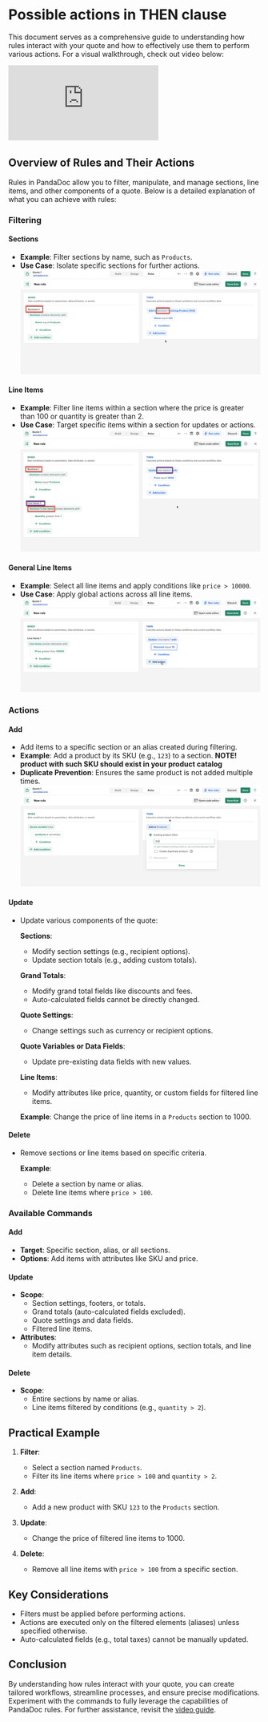 # Possible actions in THEN clause

This document serves as a comprehensive guide to understanding how rules interact with your quote and how to effectively use them to perform various actions. For a visual walkthrough, check out video below:

<div 
  style={{
    position: "relative", 
    paddingBottom: "56.25%", 
    height: "0", 
    overflow: "hidden"
  }}
>
  <iframe 
    src="https://www.loom.com/embed/545ceee0917540169a76af645e985f1c?sid=94960c0a-1c87-46db-8aaf-5d88893ca611"
    frameBorder="0"
    allowFullScreen
    style={{
      position: "absolute",
      top: "0",
      left: "0",
      width: "100%",
      height: "100%"
    }}
  ></iframe>
</div>

## Overview of Rules and Their Actions

Rules in PandaDoc allow you to filter, manipulate, and manage sections, line items, and other components of a quote. Below is a detailed explanation of what you can achieve with rules:

### Filtering

#### Sections
- **Example**: Filter sections by name, such as `Products`.
- **Use Case**: Isolate specific sections for further actions.
  ![referencing_to_section_using_alias.png](..%2F..%2F..%2Fstatic%2Fimg%2Frules%2Freferencing_to_section_using_alias.png)

#### Line Items
- **Example**: Filter line items within a section where the price is greater than 100 or quantity is greater than 2.
- **Use Case**: Target specific items within a section for updates or actions.
  ![referencing_to_section_line_items.png](..%2F..%2F..%2Fstatic%2Fimg%2Frules%2Freferencing_to_section_line_items.png)

#### General Line Items
- **Example**: Select all line items and apply conditions like `price > 10000`.
- **Use Case**: Apply global actions across all line items. 
  ![referencing_to_all_line_items.png](..%2F..%2F..%2Fstatic%2Fimg%2Frules%2Freferencing_to_all_line_items.png)

### Actions

#### Add
- Add items to a specific section or an alias created during filtering.
- **Example**: Add a product by its SKU (e.g., `123`) to a section. **NOTE! product with such SKU should exist in your product catalog**
- **Duplicate Prevention**: Ensures the same product is not added multiple times.
  ![adding_product_by_sku.png](..%2F..%2F..%2Fstatic%2Fimg%2Frules%2Fadding_product_by_sku.png)

#### Update
- Update various components of the quote:
  
  **Sections**:
  - Modify section settings (e.g., recipient options).
  - Update section totals (e.g., adding custom totals).

  **Grand Totals**:
  - Modify grand total fields like discounts and fees.
  - Auto-calculated fields cannot be directly changed.

  **Quote Settings**:
  - Change settings such as currency or recipient options.

  **Quote Variables or Data Fields**:
  - Update pre-existing data fields with new values.

  **Line Items**:
  - Modify attributes like price, quantity, or custom fields for filtered line items.
  
  **Example**: Change the price of line items in a `Products` section to 1000.

#### Delete
- Remove sections or line items based on specific criteria.
  
  **Example**:
  - Delete a section by name or alias.
  - Delete line items where `price > 100`.

### Available Commands

#### Add
- **Target**: Specific section, alias, or all sections.
- **Options**: Add items with attributes like SKU and price.

#### Update
- **Scope**:
  - Section settings, footers, or totals.
  - Grand totals (auto-calculated fields excluded).
  - Quote settings and data fields.
  - Filtered line items.
- **Attributes**:
  - Modify attributes such as recipient options, section totals, and line item details.

#### Delete
- **Scope**:
  - Entire sections by name or alias.
  - Line items filtered by conditions (e.g., `quantity > 2`).

## Practical Example

1. **Filter**:
   - Select a section named `Products`.
   - Filter its line items where `price > 100` and `quantity > 2`.

2. **Add**:
   - Add a new product with SKU `123` to the `Products` section.

3. **Update**:
   - Change the price of filtered line items to 1000.

4. **Delete**:
   - Remove all line items with `price > 100` from a specific section.

## Key Considerations

- Filters must be applied before performing actions.
- Actions are executed only on the filtered elements (aliases) unless specified otherwise.
- Auto-calculated fields (e.g., total taxes) cannot be manually updated.

## Conclusion

By understanding how rules interact with your quote, you can create tailored workflows, streamline processes, and ensure precise modifications. Experiment with the commands to fully leverage the capabilities of PandaDoc rules. For further assistance, revisit the [video guide](https://www.loom.com/share/f06a0769d70d44d5a26dce1fd9c868ca?sid=34d64844-c8a4-4889-b588-0d635ceebc09).
